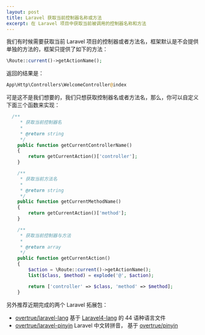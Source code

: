 ```yaml
---
layout: post
title: Laravel 获取当前控制器名称或方法
excerpt: 在 Laravel 项目中获取当前被调用的控制器名称和方法
---
```


我们有时候需要获取当前 Laravel 项目的控制器或者方法名，框架默认是不会提供单独的方法的，框架只提供了如下的方法：

```php
\Route::current()->getActionName();
```

返回的结果是：

```php
App\Http\Controllers\WelcomeController@index
```

可是这不是我们想要的，我们只想获取控制器名或者方法名，那么，你可以自定义下面三个函数来实现：

```php
  /**
	 * 获取当前控制器名
	 *
	 * @return string
	 */
	public function getCurrentControllerName()
	{
		return getCurrentAction()['controller'];
	}

	/**
	 * 获取当前方法名
	 *
	 * @return string
	 */
	public function getCurrentMethodName()
	{
		return getCurrentAction()['method'];
	}

	/**
	 * 获取当前控制器与方法
	 *
	 * @return array
	 */
	public function getCurrentAction()
	{
		$action = \Route::current()->getActionName();
		list($class, $method) = explode('@', $action);

		return ['controller' => $class, 'method' => $method];
	}
```

另外推荐近期完成的两个 Laravel 拓展包：
- [overtrue/laravel-lang](https://github.com/overtrue/laravel-lang) 基于 [Laravel4-lang](https://github.com/caouecs/Laravel4-lang) 的 44 语种语言文件
- [overtrue/laravel-pinyin](https://github.com/overtrue/laravel-pinyin) Laravel 中文转拼音， 基于 [overtrue/pinyin](https://github.com/overtrue/pinyin)
